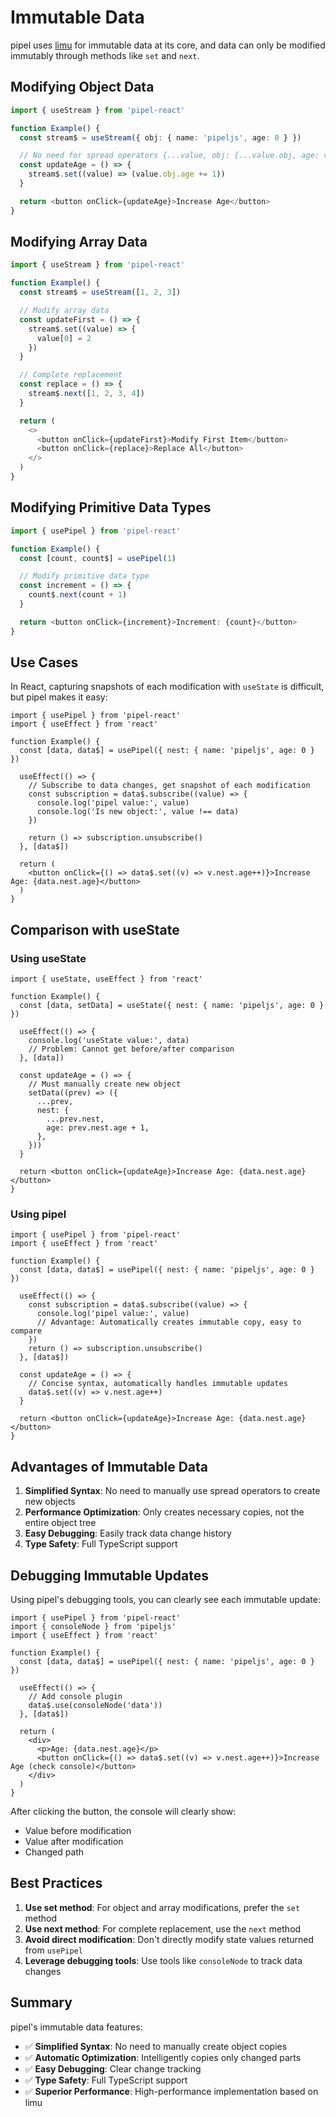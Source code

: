 # Immutable Data

pipel uses [limu](https://tnfe.github.io/limu/) for immutable data at its core, and data can only be modified immutably through methods like `set` and `next`.

## Modifying Object Data

```typescript
import { useStream } from 'pipel-react'

function Example() {
  const stream$ = useStream({ obj: { name: 'pipeljs', age: 0 } })

  // No need for spread operators {...value, obj: {...value.obj, age: value.obj.age + 1}}
  const updateAge = () => {
    stream$.set((value) => (value.obj.age += 1))
  }

  return <button onClick={updateAge}>Increase Age</button>
}
```

## Modifying Array Data

```typescript
import { useStream } from 'pipel-react'

function Example() {
  const stream$ = useStream([1, 2, 3])

  // Modify array data
  const updateFirst = () => {
    stream$.set((value) => {
      value[0] = 2
    })
  }

  // Complete replacement
  const replace = () => {
    stream$.next([1, 2, 3, 4])
  }

  return (
    <>
      <button onClick={updateFirst}>Modify First Item</button>
      <button onClick={replace}>Replace All</button>
    </>
  )
}
```

## Modifying Primitive Data Types

```typescript
import { usePipel } from 'pipel-react'

function Example() {
  const [count, count$] = usePipel(1)

  // Modify primitive data type
  const increment = () => {
    count$.next(count + 1)
  }

  return <button onClick={increment}>Increment: {count}</button>
}
```

## Use Cases

In React, capturing snapshots of each modification with `useState` is difficult, but pipel makes it easy:

```tsx
import { usePipel } from 'pipel-react'
import { useEffect } from 'react'

function Example() {
  const [data, data$] = usePipel({ nest: { name: 'pipeljs', age: 0 } })

  useEffect(() => {
    // Subscribe to data changes, get snapshot of each modification
    const subscription = data$.subscribe((value) => {
      console.log('pipel value:', value)
      console.log('Is new object:', value !== data)
    })

    return () => subscription.unsubscribe()
  }, [data$])

  return (
    <button onClick={() => data$.set((v) => v.nest.age++)}>Increase Age: {data.nest.age}</button>
  )
}
```

## Comparison with useState

### Using useState

```tsx
import { useState, useEffect } from 'react'

function Example() {
  const [data, setData] = useState({ nest: { name: 'pipeljs', age: 0 } })

  useEffect(() => {
    console.log('useState value:', data)
    // Problem: Cannot get before/after comparison
  }, [data])

  const updateAge = () => {
    // Must manually create new object
    setData((prev) => ({
      ...prev,
      nest: {
        ...prev.nest,
        age: prev.nest.age + 1,
      },
    }))
  }

  return <button onClick={updateAge}>Increase Age: {data.nest.age}</button>
}
```

### Using pipel

```tsx
import { usePipel } from 'pipel-react'
import { useEffect } from 'react'

function Example() {
  const [data, data$] = usePipel({ nest: { name: 'pipeljs', age: 0 } })

  useEffect(() => {
    const subscription = data$.subscribe((value) => {
      console.log('pipel value:', value)
      // Advantage: Automatically creates immutable copy, easy to compare
    })
    return () => subscription.unsubscribe()
  }, [data$])

  const updateAge = () => {
    // Concise syntax, automatically handles immutable updates
    data$.set((v) => v.nest.age++)
  }

  return <button onClick={updateAge}>Increase Age: {data.nest.age}</button>
}
```

## Advantages of Immutable Data

1. **Simplified Syntax**: No need to manually use spread operators to create new objects
2. **Performance Optimization**: Only creates necessary copies, not the entire object tree
3. **Easy Debugging**: Easily track data change history
4. **Type Safety**: Full TypeScript support

## Debugging Immutable Updates

Using pipel's debugging tools, you can clearly see each immutable update:

```tsx
import { usePipel } from 'pipel-react'
import { consoleNode } from 'pipeljs'
import { useEffect } from 'react'

function Example() {
  const [data, data$] = usePipel({ nest: { name: 'pipeljs', age: 0 } })

  useEffect(() => {
    // Add console plugin
    data$.use(consoleNode('data'))
  }, [data$])

  return (
    <div>
      <p>Age: {data.nest.age}</p>
      <button onClick={() => data$.set((v) => v.nest.age++)}>Increase Age (check console)</button>
    </div>
  )
}
```

After clicking the button, the console will clearly show:

- Value before modification
- Value after modification
- Changed path

## Best Practices

1. **Use set method**: For object and array modifications, prefer the `set` method
2. **Use next method**: For complete replacement, use the `next` method
3. **Avoid direct modification**: Don't directly modify state values returned from `usePipel`
4. **Leverage debugging tools**: Use tools like `consoleNode` to track data changes

## Summary

pipel's immutable data features:

- ✅ **Simplified Syntax**: No need to manually create object copies
- ✅ **Automatic Optimization**: Intelligently copies only changed parts
- ✅ **Easy Debugging**: Clear change tracking
- ✅ **Type Safety**: Full TypeScript support
- ✅ **Superior Performance**: High-performance implementation based on limu

